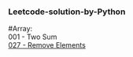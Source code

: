 ### Leetcode-solution-by-Python

    
#Array:<br>
    001 - Two Sum<br>
    [027 - Remove Elements](https://github.com/TruemanLv/Leetcode-solution-by-Python/blob/master/027-RemoveElement.py)

